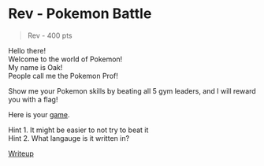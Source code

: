 # Rev - Pokemon Battle
> Rev - 400 pts

Hello there! <br>
Welcome to the world of Pokemon!<br>
My name is Oak! <br>
People call me the Pokemon Prof! <br>

Show me your Pokemon skills by beating all 5 gym leaders, and I will reward you with a flag!

Here is your [game](src/pokemon).

Hint 1. It might be easier to not try to beat it<br>
Hint 2. What langauge is it written in?

[Writeup](writeup.md)
